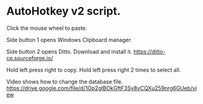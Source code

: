 # AutoHotkey v2 script.

Click the mouse wheel to paste.

Side button 1 opens Windows Clipboard manager.

Side button 2 opens Ditto. Download and install it.
  https://ditto-cp.sourceforge.io/

Hold left press right to copy. Hold left press right 2 times to select all.

Video shows how to change the database file.
  https://drive.google.com/file/d/1Op2glBOkGftF3Sy8vCQXu259nrg6GUeb/view
